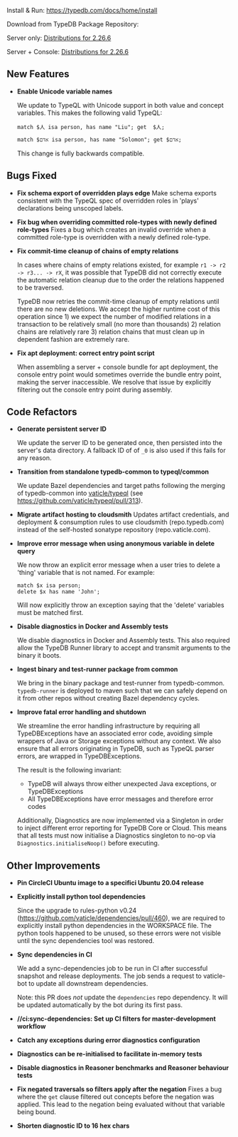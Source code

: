 Install & Run: https://typedb.com/docs/home/install

Download from TypeDB Package Repository: 

Server only: [Distributions for 2.26.6](https://cloudsmith.io/~typedb/repos/public-release/packages/?q=name:^typedb-server+version:2.26.6)

Server + Console: [Distributions for 2.26.6](https://cloudsmith.io/~typedb/repos/public-release/packages/?q=name:^typedb-all+version:2.26.6)


## New Features
- **Enable Unicode variable names**
  
  We update to TypeQL with Unicode support in both value and concept variables. This makes the following valid TypeQL:
  
  ```
  match $人 isa person, has name "Liu"; get  $人;
  ```
  
  ```
  match $אדם isa person, has name "Solomon"; get $אדם;
  ```
  
  This change is fully backwards compatible.
  
  

## Bugs Fixed
- **Fix schema export of overridden plays edge**
  Make schema exports consistent with the TypeQL spec of overridden roles in 'plays' declarations being unscoped labels. 
  
  
- **Fix bug when overriding committed role-types with newly defined role-types**
  Fixes a bug which creates an invalid override when a committed role-type is overridden with a newly defined role-type.
  
  
- **Fix commit-time cleanup of chains of empty relations**
  
  In cases where chains of empty relations existed, for example `r1 -> r2 -> r3... -> rX`,  it was possible that TypeDB did not correctly execute the automatic relation cleanup due to the order the relations happened to be traversed.
  
  TypeDB now retries the commit-time cleanup of empty relations until there are no new deletions. We accept the higher runtime cost of this operation since 1) we expect the number of modified relations in a transaction to be relatively small (no more than thousands) 2) relation chains are relatively rare 3) relation chains that must clean up in dependent fashion are extremely rare.
  
  
- **Fix apt deployment: correct entry point script**
  
  When assembling a server + console bundle for apt deployment, the console entry point would sometimes override the bundle entry point, making the server inaccessible. We resolve that issue by explicitly filtering out the console entry point during assembly.
  


## Code Refactors
- **Generate persistent server ID**
  
  We update the server ID to be generated once, then persisted into the server's data directory. A fallback ID of of `_0` is also used if this fails for any reason.
  
  
- **Transition from standalone typedb-common to typeql/common**
  
  We update Bazel dependencies and target paths following the merging of typedb-common into [vaticle/typeql](https://github.com/vaticle/typeql/) (see https://github.com/vaticle/typeql/pull/313).
  
- **Migrate artifact hosting to cloudsmith**
  Updates artifact credentials, and deployment & consumption rules to use cloudsmith (repo.typedb.com) instead of the self-hosted sonatype repository (repo.vaticle.com).
  
  
- **Improve error message when using anonymous variable in delete query**
  
  We now throw an explicit error message when a user tries to delete a 'thing' variable that is not named.
  For example:
  ```
  match $x isa person;
  delete $x has name 'John';
  ```
  
  Will now explicitly throw an exception saying that the 'delete' variables must be matched first.
  
  
- **Disable diagnostics in Docker and Assembly tests**
  
  We disable diagnostics in Docker and Assembly tests. This also required allow the TypeDB Runner library to accept and transmit arguments to the binary it boots.
  
  
- **Ingest binary and test-runner package from common**
  
  We bring in the binary package and test-runner from typedb-common. `typedb-runner` is deployed to maven such that we can safely depend on it from other repos without creating Bazel dependency cycles.
  
- **Improve fatal error handling and shutdown**
  
  We streamline the error handling infrastructure by requiring all TypeDBExceptions have an associated error code, avoiding simple wrappers of Java or Storage exceptions without any context. We also ensure that all errors originating in TypeDB, such as TypeQL parser errors, are wrapped in TypeDBExceptions.
  
  The result is the following invariant:
  - TypeDB will always throw either unexpected Java exceptions, or TypeDBExceptions
  - All TypeDBExceptions have error messages and therefore error codes
  
  Additionally, Diagnostics are now implemented via a Singleton in order to inject different error reporting for TypeDB Core or Cloud. This means that all tests must now initialise a Diagnostics singleton to no-op via `Diagnostics.initialiseNoop()` before executing.
  
  

## Other Improvements
- **Pin CircleCI Ubuntu image to a specifici Ubuntu 20.04 release**

- **Explicitly install python tool dependencies**
  
  Since the upgrade to rules-python v0.24 (https://github.com/vaticle/dependencies/pull/460), we are required to explicitly install python dependencies in the WORKSPACE file. The python tools happened to be unused, so these errors were not visible until the sync dependencies tool was restored.
  
- **Sync dependencies in CI**
  
  We add a sync-dependencies job to be run in CI after successful snapshot and release deployments. The job sends a request to vaticle-bot to update all downstream dependencies.
  
  Note: this PR does _not_ update the `dependencies` repo dependency. It will be updated automatically by the bot during its first pass.
  
- **//ci:sync-dependencies: Set up CI filters for master-development workflow**

- **Catch any exceptions during error diagnostics configuration**

- **Diagnostics can be re-initialised to facilitate in-memory tests**

- **Disable diagnostics in Reasoner benchmarks and Reasoner behaviour tests**

- **Fix negated traversals so filters apply after the negation**
  Fixes a bug where the `get` clause filtered out concepts before the negation was applied. This lead to the negation being evaluated without that variable being bound.
  
  
- **Shorten diagnostic ID to 16 hex chars**

    

